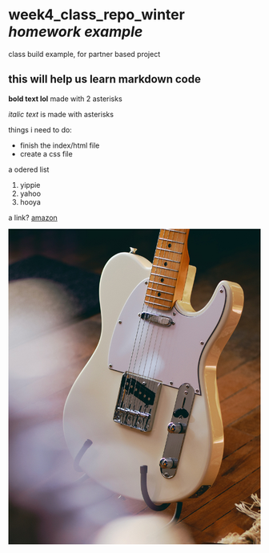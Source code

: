 # week4_class_repo_winter *homework example*
class build example, for partner based project
## this will help us learn markdown code
**bold text lol** 
made with 2 asterisks

*italic text*
is made with asterisks

things i need to do:
- finish the index/html file
- create a css file

a odered list
1. yippie
2. yahoo
3. hooya

a link?
[amazon](http://www.amazon.ca)

![fender telecaster](images/tele.jpg)

